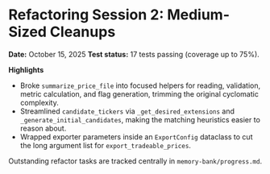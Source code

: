 # Refactoring Session 2: Medium-Sized Cleanups

**Date:** October 15, 2025
**Test status:** 17 tests passing (coverage up to 75%).

**Highlights**
- Broke `summarize_price_file` into focused helpers for reading, validation, metric calculation, and flag generation, trimming the original cyclomatic complexity.
- Streamlined `candidate_tickers` via `_get_desired_extensions` and `_generate_initial_candidates`, making the matching heuristics easier to reason about.
- Wrapped exporter parameters inside an `ExportConfig` dataclass to cut the long argument list for `export_tradeable_prices`.

Outstanding refactor tasks are tracked centrally in `memory-bank/progress.md`.
